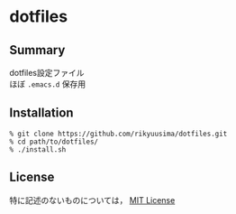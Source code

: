 # dotfiles

## Summary
dotfiles設定ファイル  
ほぼ `.emacs.d` 保存用

## Installation

```
% git clone https://github.com/rikyuusima/dotfiles.git
% cd path/to/dotfiles/
% ./install.sh
```

## License
特に記述のないものについては， [MIT License](./LICENSE)

